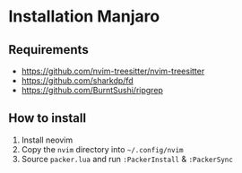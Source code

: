 # Installation Manjaro

## Requirements

- https://github.com/nvim-treesitter/nvim-treesitter
- https://github.com/sharkdp/fd
- https://github.com/BurntSushi/ripgrep 

## How to install

1. Install neovim
2. Copy the `nvim` directory into `~/.config/nvim`
3. Source `packer.lua` and run `:PackerInstall` & `:PackerSync`
